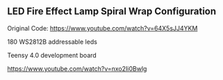 ## LED Fire Effect Lamp Spiral Wrap Configuration
Original Code: https://www.youtube.com/watch?v=64X5sJJ4YKM

180 WS2812B addressable leds

Teensy 4.0 development board

https://www.youtube.com/watch?v=nxo2Ii0Bwlg

